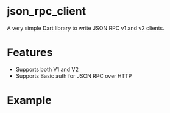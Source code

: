 # json_rpc_client

A very simple Dart library to write JSON RPC v1 and v2 clients.

# Features

+ Supports both V1 and V2
+ Supports Basic auth for JSON RPC over HTTP

# Example

```dart

```
